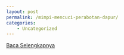 ```yaml
---
layout: post
permalink: /mimpi-mencuci-perabotan-dapur/
categories:
    - Uncategorized
---
```


[Baca Selengkapnya](/08)